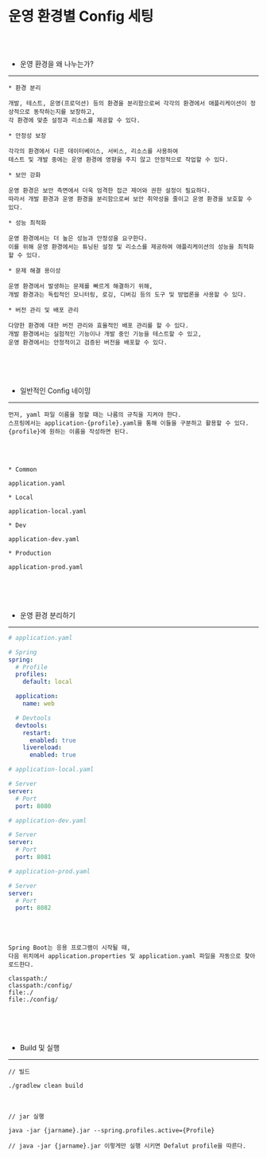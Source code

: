 # 운영 환경별 Config 세팅

<br /><br />

* 운영 환경을 왜 나누는가?
---

```
* 환경 분리

개발, 테스트, 운영(프로덕션) 등의 환경을 분리함으로써 각각의 환경에서 애플리케이션이 정상적으로 동작하는지를 보장하고,
각 환경에 맞춘 설정과 리소스를 제공할 수 있다.
```
```
* 안정성 보장

각각의 환경에서 다른 데이터베이스, 서비스, 리소스를 사용하여
테스트 및 개발 중에는 운영 환경에 영향을 주지 않고 안정적으로 작업할 수 있다.
```
```
* 보안 강화

운영 환경은 보안 측면에서 더욱 엄격한 접근 제어와 권한 설정이 필요하다.
따라서 개발 환경과 운영 환경을 분리함으로써 보안 취약성을 줄이고 운영 환경을 보호할 수 있다.
```
```
* 성능 최적화

운영 환경에서는 더 높은 성능과 안정성을 요구한다.
이를 위해 운영 환경에서는 튜닝된 설정 및 리소스를 제공하여 애플리케이션의 성능을 최적화할 수 있다.
```
```
* 문제 해결 용이성

운영 환경에서 발생하는 문제를 빠르게 해결하기 위해,
개발 환경과는 독립적인 모니터링, 로깅, 디버깅 등의 도구 및 방법론을 사용할 수 있다.
```
```
* 버전 관리 및 배포 관리

다양한 환경에 대한 버전 관리와 효율적인 배포 관리를 할 수 있다.
개발 환경에서는 실험적인 기능이나 개발 중인 기능을 테스트할 수 있고,
운영 환경에서는 안정적이고 검증된 버전을 배포할 수 있다.
```

<br /><br /><br />

* 일반적인 Config 네이밍
---

```
먼저, yaml 파일 이름을 정할 때는 나름의 규칙을 지켜야 한다.
스프링에서는 application-{profile}.yaml을 통해 이들을 구분하고 활용할 수 있다.
{profile}에 원하는 이름을 작성하면 된다.
```

<br /><br />

```
* Common

application.yaml
```
```
* Local

application-local.yaml
```
```
* Dev

application-dev.yaml
```
```
* Production

application-prod.yaml
```

<br /><br /><br />

* 운영 환경 분리하기
---

```yaml
# application.yaml

# Spring
spring:
  # Profile
  profiles:
    default: local

  application:
    name: web

  # Devtools
  devtools:
    restart:
      enabled: true
    livereload:
      enabled: true
```

```yaml
# application-local.yaml

# Server
server:
  # Port
  port: 8080
```

```yaml
# application-dev.yaml

# Server
server:
  # Port
  port: 8081
```

```yaml
# application-prod.yaml

# Server
server:
  # Port
  port: 8082
```

<br /><br />

```
Spring Boot는 응용 프로그램이 시작될 때,
다음 위치에서 application.properties 및 application.yaml 파일을 자동으로 찾아 로드한다.

classpath:/
classpath:/config/
file:./
file:./config/
```

<br /><br /><br />

* Build 및 실행
---

```
// 빌드

./gradlew clean build 
```

<br />

```
// jar 실행

java -jar {jarname}.jar --spring.profiles.active={Profile}

// java -jar {jarname}.jar 이렇게만 실행 시키면 Defalut profile을 따른다.
```
